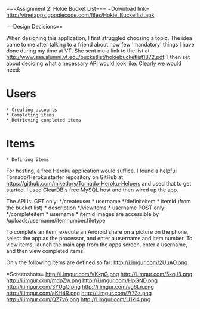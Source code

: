 ===Assignment 2:  Hokie Bucket List===
=Download link=
http://vtnetapps.googlecode.com/files/Hokie_Bucketlist.apk

==Design Decisions==


When designing this application, I first struggled choosing a topic.  The idea came to me after talking to a friend about how few 'mandatory' things I have done during my time at VT.  She sent me a link to the list at http://www.saa.alumni.vt.edu/bucketlist/hokiebucketlist1872.pdf.  I then set about deciding what a necessary API would look like.  Clearly we would need:
  # Users
    * Creating accounts
    * Completing items
    * Retrieving completed items
  # Items
    * Defining items

For hosting, a free Heroku application would suffice.  I found a helpful Tornado/Heroku starter repository on GitHub at https://github.com/mikedory/Tornado-Heroku-Helpers and used that to get started.  I used ClearDB's free MySQL host and then wired up the app.

The API is:
GET only:
  */createuser
    * username
  */definiteitem
    * itemid (from the bucket list)
    * description
  */viewitems
    * username
POST only:
  */completeitem
    * username
    * itemid
Images are accessible by /uploads/username/itemnumber.filetype

To complete an item, execute an Android share on a picture on the phone, select the app as the processor, and enter a username and item number.  To view items, launch the main app from the apps screen, enter a username, and then view completed items.

Only the following items are defined so far:
http://i.imgur.com/2UuAO.png


=Screenshots=
http://i.imgur.com/VKkgG.png
http://i.imgur.com/5kqJ8.png
http://i.imgur.com/mdpZw.png
http://i.imgur.com/HpGND.png
http://i.imgur.com/3YUgQ.png
http://i.imgur.com/vg6Ln.png
http://i.imgur.com/aKH4R.png
http://i.imgur.com/7t73z.png
http://i.imgur.com/QZ7v6.png
http://i.imgur.com/U1kl4.png